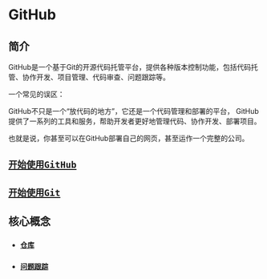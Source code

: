 # GitHub

## 简介
GitHub是一个基于Git的开源代码托管平台，提供各种版本控制功能，包括代码托管、协作开发、项目管理、代码审查、问题跟踪等。

<div class="warning"> 一个常见的误区：

GitHub不只是一个“放代码的地方”，它还是一个代码管理和部署的平台，
GitHub提供了一系列的工具和服务，帮助开发者更好地管理代码、协作开发、部署项目。

也就是说，你甚至可以在GitHub部署自己的网页，甚至运作一个完整的公司。
</div>

## [`开始使用GitHub`](getting-started.md)
## [`开始使用Git`](git-use.md)

## 核心概念
- ### [`仓库`](repository.md)
- ### [`问题跟踪`](issues.md)
